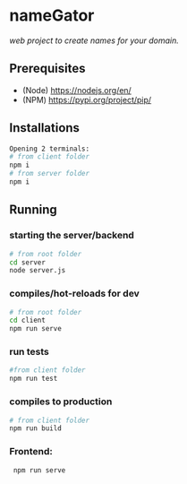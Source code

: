 # nameGator

_web project to create names for your domain._

## Prerequisites

- (Node) https://nodejs.org/en/
- (NPM) https://pypi.org/project/pip/

## Installations

```bash
Opening 2 terminals:
# from client folder
npm i
# from server folder
npm i
```

## Running

### starting the server/backend

```bash
# from root folder
cd server
node server.js
```

### compiles/hot-reloads for dev

```bash
# from root folder
cd client
npm run serve
```

### run tests

```bash
#from client folder
npm run test
```

### compiles to production

```bash
# from client folder
npm run build
```

<h3> Frontend: </h3> <code> npm run serve </code>
